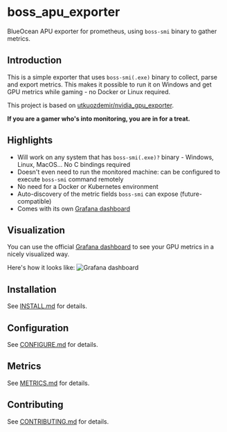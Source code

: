 # boss_apu_exporter

BlueOcean APU exporter for prometheus, using `boss-smi` binary to gather metrics.

## Introduction

This is a simple exporter that uses `boss-smi(.exe)` binary to collect, parse and export metrics.
This makes it possible to run it on Windows and get GPU metrics while gaming - no Docker or Linux required.

This project is based on [utkuozdemir/nvidia_gpu_exporter](https://github.com/utkuozdemir/nvidia_gpu_exporter).

**If you are a gamer who's into monitoring, you are in for a treat.**

## Highlights

- Will work on any system that has `boss-smi(.exe)?` binary - Windows, Linux, MacOS... No C bindings required
- Doesn't even need to run the monitored machine: can be configured to execute `boss-smi` command remotely
- No need for a Docker or Kubernetes environment
- Auto-discovery of the metric fields `boss-smi` can expose (future-compatible)
- Comes with its own [Grafana dashboard](https://grafana.com/grafana/dashboards/14574)

## Visualization

You can use the official [Grafana dashboard](https://grafana.com/grafana/dashboards/14574)
to see your GPU metrics in a nicely visualized way.

Here's how it looks like:
![Grafana dashboard](https://github.com/dijiujun/boss_apu_exporter/blob/master/grafana/dashboard.png)

## Installation

See [INSTALL.md](INSTALL.md) for details.

## Configuration

See [CONFIGURE.md](CONFIGURE.md) for details.

## Metrics

See [METRICS.md](METRICS.md) for details.

## Contributing

See [CONTRIBUTING.md](CONTRIBUTING.md) for details.
